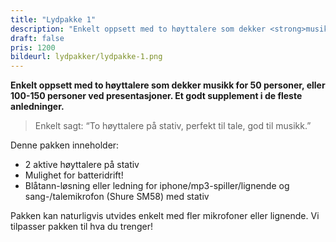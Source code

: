 ```yaml
---
title: "Lydpakke 1"
description: "Enkelt oppsett med to høyttalere som dekker <strong>musikk for 50 personer</strong>, eller <strong>100-150 personer</strong> ved presentasjoner. Et godt supplement i de fleste anledninger."
draft: false
pris: 1200
bildeurl: lydpakker/lydpakke-1.png
---
```


**Enkelt oppsett med to høyttalere som dekker musikk for 50 personer, eller 100-150 personer ved presentasjoner. Et godt supplement i de fleste anledninger.**

<!--more-->

> Enkelt sagt: “To høyttalere på stativ, perfekt til tale, god til musikk.”

Denne pakken inneholder:

- 2 aktive høyttalere på stativ
- Mulighet for batteridrift!
- Blåtann-løsning eller ledning for iphone/mp3-spiller/lignende
        og sang-/talemikrofon (Shure SM58) med stativ

Pakken kan naturligvis utvides enkelt med fler mikrofoner eller lignende. Vi tilpasser pakken til hva du trenger!
